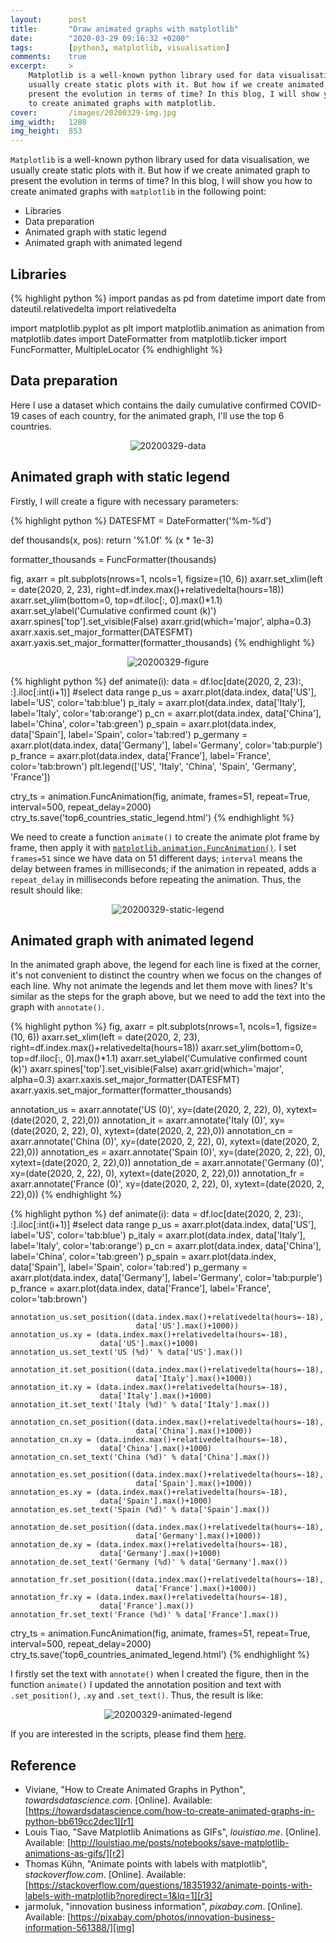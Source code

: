 ```yaml
---
layout:      post
title:       "Draw animated graphs with matplotlib"
date:        "2020-03-29 09:16:32 +0200"
tags:        [python3, matplotlib, visualisation]
comments:    true
excerpt:     >
    Matplotlib is a well-known python library used for data visualisation, we
    usually create static plots with it. But how if we create animated graph to
    present the evolution in terms of time? In this blog, I will show you how
    to create animated graphs with matplotlib.
cover:       /images/20200329-img.jpg
img_width:   1280
img_height:  853
---
```


`Matplotlib` is a well-known python library used for data visualisation, we
usually create static plots with it. But how if we create animated graph to
present the evolution in terms of time? In this blog, I will show you how to
create animated graphs with `matplotlib` in the following point:
- Libraries
- Data preparation
- Animated graph with static legend
- Animated graph with animated legend

## Libraries

{% highlight python %}
import pandas as pd
from datetime import date
from dateutil.relativedelta import relativedelta

import matplotlib.pyplot as plt
import matplotlib.animation as animation
from matplotlib.dates import DateFormatter
from matplotlib.ticker import FuncFormatter, MultipleLocator
{% endhighlight %}

## Data preparation
Here I use a dataset which contains the daily cumulative confirmed COVID-19
cases of each country, for the animated graph, I'll use the top 6 countries.

<p align="center">
  <img alt="20200329-data"
  src="{{ site.baseurl }}/images/20200329-data.png"/>
</p>

## Animated graph with static legend
Firstly, I will create a figure with necessary parameters:

{% highlight python %}
DATESFMT = DateFormatter('%m-%d')

def thousands(x, pos):
    return '%1.0f' % (x * 1e-3)

formatter_thousands = FuncFormatter(thousands)

fig, axarr = plt.subplots(nrows=1, ncols=1, figsize=(10, 6))
axarr.set_xlim(left = date(2020, 2, 23), right=df.index.max()+relativedelta(hours=18))
axarr.set_ylim(bottom=0, top=df.iloc[:, 0].max()*1.1)
axarr.set_ylabel('Cumulative confirmed count (k)')
axarr.spines['top'].set_visible(False)
axarr.grid(which='major', alpha=0.3)
axarr.xaxis.set_major_formatter(DATESFMT)
axarr.yaxis.set_major_formatter(formatter_thousands)
{% endhighlight %}

<p align="center">
  <img alt="20200329-figure"
  src="{{ site.baseurl }}/images/20200329-figure.png"/>
</p>

{% highlight python %}
def animate(i):
    data = df.loc[date(2020, 2, 23):, :].iloc[:int(i+1)] #select data range
    p_us = axarr.plot(data.index, data['US'],
                      label='US', color='tab:blue')
    p_italy = axarr.plot(data.index, data['Italy'],
                         label='Italy', color='tab:orange')
    p_cn = axarr.plot(data.index, data['China'],
                      label='China', color='tab:green')
    p_spain = axarr.plot(data.index, data['Spain'],
                         label='Spain', color='tab:red')
    p_germany = axarr.plot(data.index, data['Germany'],
                           label='Germany', color='tab:purple')
    p_france = axarr.plot(data.index, data['France'],
                          label='France', color='tab:brown')
    plt.legend(['US', 'Italy', 'China', 'Spain', 'Germany', 'France'])

ctry_ts = animation.FuncAnimation(fig, animate, frames=51, repeat=True,
                                  interval=500, repeat_delay=2000)
ctry_ts.save('top6_countries_static_legend.html')
{% endhighlight %}

We need to create a function `animate()` to create the animate plot frame by
frame, then apply it with [`matplotlib.animation.FuncAnimation()`][funcAni].
I set `frames=51` since we have data on 51 different days; `interval` means the
delay between frames in milliseconds; if the animation in repeated, adds a
`repeat_delay` in milliseconds before repeating the animation. Thus, the result
should like:

<p align="center">
  <img src="{{ site.baseurl }}/images/20200329-static-legend.gif"
       style="max-width: 720px"
       alt="20200329-static-legend">
</p>

## Animated graph with animated legend
In the animated graph above, the legend for each line is fixed at the corner,
it's not convenient to distinct the country when we focus on the changes of each
line. Why not animate the legends and let them move with lines? It's similar as
the steps for the graph above, but we need to add the text into the graph with
`annotate()`.

{% highlight python %}
fig, axarr = plt.subplots(nrows=1, ncols=1, figsize=(10, 6))
axarr.set_xlim(left = date(2020, 2, 23), right=df.index.max()+relativedelta(hours=18))
axarr.set_ylim(bottom=0, top=df.iloc[:, 0].max()*1.1)
axarr.set_ylabel('Cumulative confirmed count (k)')
axarr.spines['top'].set_visible(False)
axarr.grid(which='major', alpha=0.3)
axarr.xaxis.set_major_formatter(DATESFMT)
axarr.yaxis.set_major_formatter(formatter_thousands)

annotation_us = axarr.annotate('US (0)', xy=(date(2020, 2, 22), 0),
                               xytext=(date(2020, 2, 22),0))
annotation_it = axarr.annotate('Italy (0)', xy=(date(2020, 2, 22), 0),
                               xytext=(date(2020, 2, 22),0))
annotation_cn = axarr.annotate('China (0)', xy=(date(2020, 2, 22), 0),
                               xytext=(date(2020, 2, 22),0))
annotation_es = axarr.annotate('Spain (0)', xy=(date(2020, 2, 22), 0),
                               xytext=(date(2020, 2, 22),0))
annotation_de = axarr.annotate('Germany (0)', xy=(date(2020, 2, 22), 0),
                               xytext=(date(2020, 2, 22),0))
annotation_fr = axarr.annotate('France (0)', xy=(date(2020, 2, 22), 0),
                               xytext=(date(2020, 2, 22),0))
{% endhighlight %}

{% highlight python %}
def animate(i):
    data = df.loc[date(2020, 2, 23):, :].iloc[:int(i+1)] #select data range
    p_us = axarr.plot(data.index, data['US'],
                      label='US', color='tab:blue')
    p_italy = axarr.plot(data.index, data['Italy'],
                         label='Italy', color='tab:orange')
    p_cn = axarr.plot(data.index, data['China'],
                      label='China', color='tab:green')
    p_spain = axarr.plot(data.index, data['Spain'],
                         label='Spain', color='tab:red')
    p_germany = axarr.plot(data.index, data['Germany'],
                           label='Germany', color='tab:purple')
    p_france = axarr.plot(data.index, data['France'],
                          label='France', color='tab:brown')
        
    annotation_us.set_position((data.index.max()+relativedelta(hours=-18),
                                data['US'].max()+1000))
    annotation_us.xy = (data.index.max()+relativedelta(hours=-18),
                        data['US'].max()+1000)
    annotation_us.set_text('US (%d)' % data['US'].max())

    annotation_it.set_position((data.index.max()+relativedelta(hours=-18),
                                data['Italy'].max()+1000))
    annotation_it.xy = (data.index.max()+relativedelta(hours=-18),
                        data['Italy'].max()+1000)
    annotation_it.set_text('Italy (%d)' % data['Italy'].max())

    annotation_cn.set_position((data.index.max()+relativedelta(hours=-18),
                                data['China'].max()+1000))
    annotation_cn.xy = (data.index.max()+relativedelta(hours=-18),
                        data['China'].max()+1000)
    annotation_cn.set_text('China (%d)' % data['China'].max())

    annotation_es.set_position((data.index.max()+relativedelta(hours=-18),
                                data['Spain'].max()+1000))
    annotation_es.xy = (data.index.max()+relativedelta(hours=-18),
                        data['Spain'].max()+1000)
    annotation_es.set_text('Spain (%d)' % data['Spain'].max())

    annotation_de.set_position((data.index.max()+relativedelta(hours=-18),
                                data['Germany'].max()+1000))
    annotation_de.xy = (data.index.max()+relativedelta(hours=-18),
                        data['Germany'].max()+1000)
    annotation_de.set_text('Germany (%d)' % data['Germany'].max())

    annotation_fr.set_position((data.index.max()+relativedelta(hours=-18),
                                data['France'].max()+1000))
    annotation_fr.xy = (data.index.max()+relativedelta(hours=-18),
                        data['France'].max())
    annotation_fr.set_text('France (%d)' % data['France'].max())

ctry_ts = animation.FuncAnimation(fig, animate, frames=51, repeat=True,
                                  interval=500, repeat_delay=2000)
ctry_ts.save('top6_countries_animated_legend.html')
{% endhighlight %}

I firstly set the text with `annotate()` when I created the figure, then in the
function `animate()` I updated the annotation position and text with
`.set_position()`, `.xy` and `.set_text()`. Thus, the result is like:

<p align="center">
  <img src="{{ site.baseurl }}/images/20200329-animated-legend.gif"
       style="max-width: 720px"
       alt="20200329-animated-legend">
</p>

If you are interested in the scripts, please find them [here][notebook].

## Reference
- Viviane, "How to Create Animated Graphs in Python", _towardsdatascience.com_. [Online]. Available: [https://towardsdatascience.com/how-to-create-animated-graphs-in-python-bb619cc2dec1][r1]
- Louis Tiao, "Save Matplotlib Animations as GIFs", _louistiao.me_. [Online]. Available: [http://louistiao.me/posts/notebooks/save-matplotlib-animations-as-gifs/][r2]
- Thomas Kühn, "Animate points with labels with matplotlib", _stackoverflow.com_. [Online]. Available: [https://stackoverflow.com/questions/18351932/animate-points-with-labels-with-matplotlib?noredirect=1&lq=1][r3]
- jarmoluk, "innovation business information", _pixabay.com_. [Online]. Available:
[https://pixabay.com/photos/innovation-business-information-561388/][img]

[r1]: https://towardsdatascience.com/how-to-create-animated-graphs-in-python-bb619cc2dec1
[r2]: http://louistiao.me/posts/notebooks/save-matplotlib-animations-as-gifs/
[r3]: https://stackoverflow.com/questions/18351932/animate-points-with-labels-with-matplotlib?noredirect=1&lq=1
[funcAni]: https://matplotlib.org/3.2.1/api/_as_gen/matplotlib.animation.FuncAnimation.html#matplotlib.animation.FuncAnimation
[notebook]: https://github.com/jingwen-z/python-playground/blob/master/python_for_data_analysis/plotting_and_visualization/animated_graphs.ipynb
[img]: https://pixabay.com/photos/innovation-business-information-561388/
